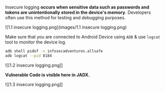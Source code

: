 
Insecure logging **occurs when sensitive data such as passwords and tokens are unintentionally stored in the device's memory**. Developers often use this method for testing and debugging purposes.


![1.1 insecure logging.png](images/1.1 insecure logging.png)


Make sure that you are connected to Android Device using `ADB` & use `logcat` tool to monitor the device log.

```sh
adb shell pidof -s infosecadventures.allsafe
adb logcat --pid 8184
```


![[1.2 insecure logging.png]]

**Vulnerable Code is visible here in JADX.**

![[1.3 insecure logging.png]]









